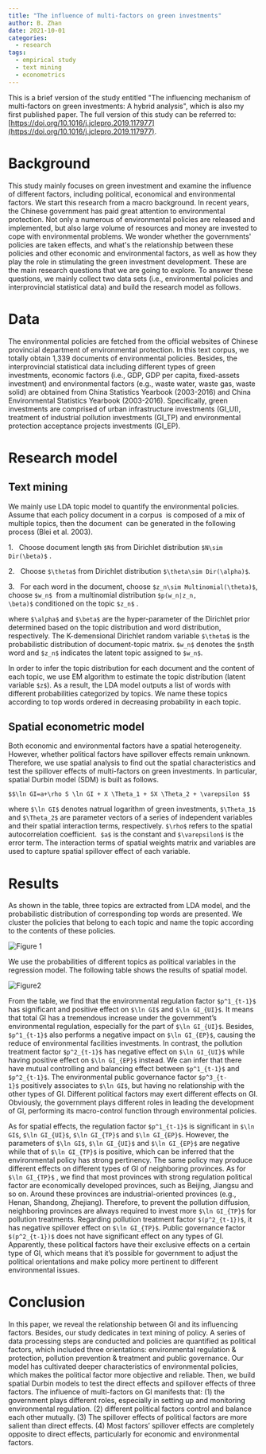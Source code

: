 ```yaml
---
title: "The influence of multi-factors on green investments"
author: B. Zhan
date: 2021-10-01
categories: 
  - research
tags:
  - empirical study
  - text mining
  - econometrics
---
```


This is a brief version of the study entitled "The influencing mechanism of multi-factors on green investments: A hybrid analysis", which is also my first published paper. The full version of this study can be referred to: [https://doi.org/10.1016/j.jclepro.2019.117977](https://doi.org/10.1016/j.jclepro.2019.117977). 

# Background

This study mainly focuses on green investment and examine the influence of different factors, including political, economical and environmental factors. We start this research from a macro background. In recent years, the Chinese government has paid great attention to environmental protection. Not only a numerous of environmental policies are released and implemented, but also large volume of resources and money are invested to cope with environmental problems. We wonder whether the governments' policies are taken effects, and what's the relationship between these policies and other economic and environmental factors, as well as how they play the role in stimulating the green investment development. These are the main research questions that we are going to explore. To answer these questions, we mainly collect two data sets (i.e., environmental policies and interprovincial statistical data) and build the research model as follows. 

# Data

The environmental policies are fetched from the official websites of Chinese provincial department of environmental protection. In this text corpus, we totally obtain 1,339 documents of environmental policies. Besides, the interprovincial statistical data including different types of green investments, economic factors (i.e., GDP, GDP per capita, fixed-assets investment) and environmental factors (e.g., waste water, waste gas, waste solid) are obtained from China Statistics Yearbook (2003-2016) and China Environmental Statistics Yearbook (2003-2016). Specifically, green investments are comprised of urban infrastructure investments (GI_UI), treatment of industrial pollution investments (GI_TP) and environmental protection acceptance projects investments (GI_EP).

# Research model

## Text mining

We mainly use LDA topic model to quantify the environmental policies. Assume that each policy document in a corpus  is composed of a mix of multiple topics, then the document  can be generated in the following process (Blei et al. 2003).

1.   Choose document length `$N$` from Dirichlet distribution `$N\sim Dir(\beta)$` .

2.   Choose `$\theta$` from Dirichlet distribution `$\theta\sim Dir(\alpha)$`.

3.   For each word in the document, choose `$z_n\sim Multinomial(\theta)$`, choose `$w_n$`  from a multinomial distribution `$p(w_n|z_n, \beta)$` conditioned on the topic `$z_n$` .

where `$\alpha$` and `$\beta$` are the hyper-parameter of the Dirichlet prior determined based on the topic distribution and word distribution, respectively. The K-demensional Dirichlet random variable `$\theta$` is the probabilistic distribution of document-topic matrix. `$w_n$` denotes the `$n$`th word and `$z_n$` indicates the latent topic assigned to `$w_n$`.

In order to infer the topic distribution for each document and the content of each
topic, we use EM algorithm to estimate the topic distribution (latent variable `$z$`). As a result, the LDA model outputs a list of words with different probabilities categorized by topics. We name these topics according to top words ordered in decreasing probability in each topic.

## Spatial econometric model

Both economic and environmental factors have a spatial heterogeneity. However, whether political factors have spillover effects remain unknown. Therefore, we use spatial analysis to find out the spatial characteristics and test the spillover effects of multi-factors on green investments. In particular, spatial Durbin model (SDM) is built as follows.

`$$\ln GI=a+\rho S \ln GI + X \Theta_1 + SX \Theta_2 + \varepsilon $$`

where `$\ln GI$` denotes natrual logarithm of green investments, `$\Theta_1$` and `$\Theta_2$` are parameter vectors of a series of independent variables and their spatial interaction terms, respectively. `$\rho$` refers to the spatial autocorrelation
coefficient.  `$a$` is the constant and `$\varepsilon$` is the error term. The interaction terms of spatial weights matrix and variables are used to capture spatial
spillover effect of each variable.

# Results

As shown in the table, three topics are extracted from LDA model, and the probabilistic distribution of corresponding top words are presented.  We cluster the policies that belong to each topic and name the topic according to the contents of these policies.

![Figure 1](https://kibo-1256104095.cos.ap-guangzhou.myqcloud.com/images_for_blog%2F2022%2F22090601.png)

We use the probabilities of different topics as political variables in the regression model. The following table shows the results of spatial model. 

![Figure2](https://kibo-1256104095.cos.ap-guangzhou.myqcloud.com/images_for_blog%2F2022%2F22090602.png)

From the table, we find that the environmental regulation factor `$p^1_{t-1}$` has significant and positive effect on `$\ln GI$` and `$\ln GI_{UI}$`. It means that total GI has a tremendous increase under the government’s environmental regulation,
especially for the part of `$\ln GI_{UI}$`. Besides, `$p^1_{t-1}$` also performs a negative impact on `$\ln GI_{EP}$`, causing the reduce of environmental
facilities investments. In contrast, the pollution treatment factor `$p^2_{t-1}$` has negative effect on `$\ln GI_{UI}$` while having positive effect on `$\ln GI_{EP}$` instead. We can infer that there have mutual controlling and balancing effect between `$p^1_{t-1}$` and `$p^2_{t-1}$`. The environmental public governance factor `$p^3_{t-1}$` positively associates to `$\ln GI$`, but having no relationship with the other types of GI. Different political factors may exert different effects on GI.
Obviously, the government plays different roles in leading the development of GI, performing its macro-control function through environmental policies.

As for spatial effects, the regulation factor `$p^1_{t-1}$` is significant in `$\ln GI$`, `$\ln GI_{UI}$`, `$\ln GI_{TP}$` and `$\ln GI_{EP}$`. However, the parameters of `$\ln GI$`, `$\ln GI_{UI}$` and `$\ln GI_{EP}$` are negative while that of `$\ln GI_{TP}$` is positive, which can be inferred that the environmental policy has strong pertinency. The same policy may produce different effects on different types of GI of neighboring provinces. As for `$\ln GI_{TP}$` , we find that most provinces with strong regulation political factor are economically developed provinces, such as Beijing, Jiangsu and so on. Around these provinces are industrial-oriented provinces (e.g., Henan, Shandong, Zhejiang). Therefore, to prevent the pollution diffusion, neighboring provinces are always required to invest more `$\ln GI_{TP}$` for pollution treatments. Regarding pollution treatment factor `$(p^2_{t-1})$`, it has negative spillover effect on `$\ln GI_{TP}$`. Public governance factor `$(p^2_{t-1})$` does not have significant effect on any types of GI. Apparently, these political factors have their exclusive effects on a certain type of GI, which means that it’s possible for government to adjust the political orientations and make policy more pertinent to different environmental issues.

# Conclusion

In this paper, we reveal the relationship between GI and its influencing factors. Besides, our study dedicates in text mining of policy. A series of data processing steps are conducted and policies are quantified as political factors, which included three
orientations: environmental regulation & protection, pollution prevention
& treatment and public governance. Our model has cultivated deeper
characteristics of environmental policies, which makes the political factor more
objective and reliable. Then, we build spatial Durbin models to test the direct effects and spillover effects of three factors. The influence of multi-factors on GI manifests that: (1) the government plays different roles, especially in setting up and monitoring environmental regulation. (2) different political factors control and balance each other mutually. (3) The spillover effects of political factors are more salient than direct effects. (4) Most factors’ spillover effects are completely opposite to direct effects,
particularly for economic and environmental factors.
